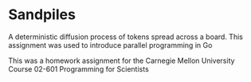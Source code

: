 # Sandpiles
A deterministic diffusion process of tokens spread across a board. This assignment was used to introduce parallel programming in Go

This was a homework assignment for the Carnegie Mellon University Course 02-601 Programming for Scientists
